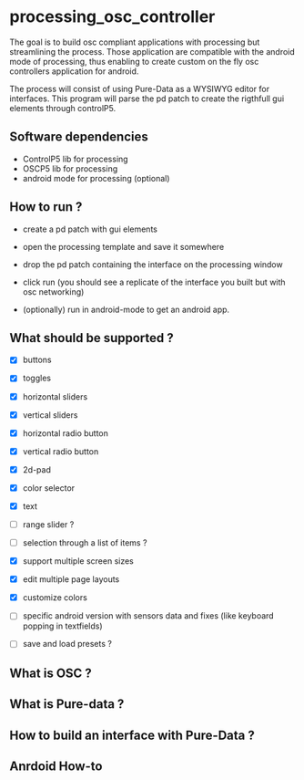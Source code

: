# processing_osc_controller

The goal is to build osc compliant applications with processing but streamlining the process. Those application are compatible with the android mode of processing, thus enabling to create custom on the fly osc controllers application for android.


The process will consist of using Pure-Data as a WYSIWYG editor for interfaces. This program will parse the pd patch to create the rigthfull gui elements through controlP5.

## Software dependencies

- ControlP5 lib for processing
- OSCP5 lib for processing
- android mode for processing (optional)

## How to run ?
- create a pd patch with gui elements
- open the processing template and save it somewhere
- drop the pd patch containing the interface on the processing window
- click run (you should see a replicate of the interface you built but with osc networking)

- (optionally) run in android-mode to get an android app.

## What should be supported ?

* [x] buttons
* [x] toggles
* [x] horizontal sliders
* [x] vertical sliders
* [x] horizontal radio button
* [x] vertical radio button
* [x] 2d-pad
* [x] color selector
* [x] text
* [ ] range slider ?
* [ ] selection through a list of items ?

* [x] support multiple screen sizes
* [x] edit multiple page layouts
* [x] customize colors
* [ ] specific android version with sensors data and fixes (like keyboard popping in textfields)
* [ ] save and load presets ?


## What is OSC ?

## What is Pure-data ?

## How to build an interface with Pure-Data ?

## Anrdoid How-to